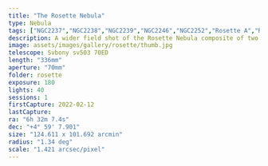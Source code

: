 ```yaml
---
title: "The Rosette Nebula"
type: Nebula
tags: ["NGC2237","NGC2238","NGC2239","NGC2246","NGC2252","Rosette A","Rosette B","Rosette Nebula","The star 12Mon"]
description: A wider field shot of the Rosette Nebula composite of two nights at two and three-minute exposures.
image: assets/images/gallery/rosette/thumb.jpg
telescope: Svbony sv503 70ED
length: "336mm"
aperture: "70mm"
folder: rosette
exposure: 180
lights: 40
sessions: 1
firstCapture: 2022-02-12 
lastCapture:
ra: "6h 32m 7.4s"
dec: "+4° 59' 7.901"
size: "124.611 x 101.692 arcmin"
radius: "1.34 deg"
scale: "1.421 arcsec/pixel"
---
```

